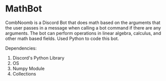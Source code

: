 # MathBot
CombNoomb is a Discord Bot that does math based on the arguments that the user passes in a message when calling a bot command if there are any arguments. The bot can perform operations in linear algebra, calculus, and other math based fields. Used Python to code this bot. 

Dependencies:
1. Discord's Python Library
2. OS 
3. Numpy Module
4. Collections
